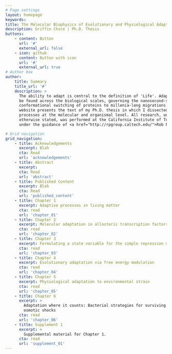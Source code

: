 ```yaml
---
# Page settings
layout: homepage
keywords:
title: The Molecular Biophysics of Evolutionary and Physiological Adaptation
description: Griffin Chure | Ph.D. Thesis
buttons:
    - content: Button
      url: '#'
      external_url: false
    - icon: github
      content: Button with icon
      url: '#'
      external_url: true
# Author box
author:
    title: Summary
    title_url: '#'
    description: >
      The ability to adapt is central to the definition of 'Life'. Adaptation can
      be found across the biological scales, governing the nanosecond-scale
      conformational switching of proteins to millenia-long migrations. This
      website presents the text of my Ph.D. thesis in which I dissected adaptive
      processes at the molecular and organismal level. All research, unless
      otherwise stated, was performed at the California Institute of Technology
      under the guidance of <a href="http://rpgroup.caltech.edu/">Rob Phillips</a>.

# Grid navigation
grid_navigation:
    - title: Acknowledgements
      excerpt: Blah
      cta: Read
      url: 'acknowledgements'
    - title: Abstract
      excerpt: 
      cta: Read
      url: 'abstract'
    - title: Published Content
      excerpt: Blah
      cta: Read
      url: 'published_content'
    - title: Chapter 1 
      excerpt: Adaptive processes in living matter
      cta: read
      url: 'chapter_01'
    - title: Chapter 2
      excerpt: Molecular adaptation in allosteric transcription factors
      cta: read
      url: 'chapter_02'
    - title: Chapter 3
      excerpt: Formulating a state variable for the simple repression motif
      cta: read
      url: 'chapter_03'
    - title: Chapter 4
      excerpt: Evolutionary adaptation via free energy modulation
      cta: read
      url: 'chapter_04'
    - title: Chapter 5
      excerpt: Physiological adaptation to environmental strain
      cta: read
      url: 'chapter_05'
    - title: Chapter 6
      excerpt: >
        Adaptation where it counts: Bacterial strategies for surviving
        osmotic shocks
      cta: read
      url: 'chapter_06'
    - title: Supplement 1
      excerpt: >
        Supplemental material for Chapter 1.
      cta: read
      url: 'supplement_01'
---
```

